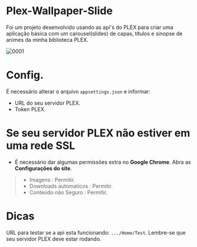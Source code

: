 # Plex-Wallpaper-Slide
Foi um projeto desenvolvido usando as api's do PLEX para criar uma aplicação básica com um carousel(slides) de capas, títulos e sinopse de animes da minha biblioteca PLEX.

![0001](https://user-images.githubusercontent.com/17557664/109913236-58157900-7c8c-11eb-821e-5b47c70fb2d6.png)

# Config.
É necessário alterar o arquivo `appsettings.json` e informar:
- URL do seu servidor PLEX.
- Token PLEX.

# Se seu servidor PLEX não estiver em uma rede SSL
- É necessário dar algumas permissões extra no <strong>Google Chrome</strong>.
Abra as <strong>Configurações do site</strong>.
>- Imagens : Permitir.
>- Downloads automaticos : Permitir.
>- Conteúdo não Seguro : Permitir.

# Dicas
URL para testar se a api esta funcionando: `.../Home/Test`.
Lembre-se que seu servidor PLEX deve estar rodando.
